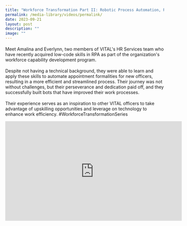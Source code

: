 ```yaml
---
title: "Workforce Transformation Part II: Robotic Process Automation, RPA"
permalink: /media-library/videos/permalink/
date: 2023-09-21
layout: post
description: ""
image: ""
---
```

<p style="font-size: 18px;color:#585858;text-align:justify;">

Meet Amalina and Everlynn, two members of VITAL's HR Services team who have recently acquired low-code skills in RPA as part of the organization's workforce capability development program.

</p><p style="font-size: 18px;color:#585858;text-align:justify;">

Despite not having a technical background, they were able to learn and apply these skills to automate appointment formalities for new officers, resulting in a more efficient and streamlined process. Their journey was not without challenges, but their perseverance and dedication paid off, and they successfully built bots that have improved their work processes.

</p><p style="font-size: 18px;color:#585858;text-align:justify;">

Their experience serves as an inspiration to other VITAL officers to take advantage of upskilling opportunities and leverage on technology to enhance work efficiency. #WorkforceTransformationSeries</p>

<iframe allowfullscreen="" allow="accelerometer; autoplay; clipboard-write; encrypted-media; gyroscope; picture-in-picture; web-share" frameborder="0" title="YouTube video player" src="https://www.youtube.com/embed/-BdY0VQ0sbA?si=lSX8o5QDZPyJp2UF" height="315" width="560"></iframe>